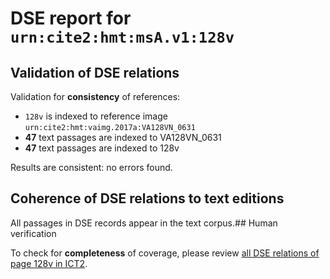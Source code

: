 # DSE report for `urn:cite2:hmt:msA.v1:128v`

## Validation of DSE relations

Validation for **consistency** of references:

-  `128v` is indexed to reference image `urn:cite2:hmt:vaimg.2017a:VA128VN_0631`
- **47** text passages are indexed to VA128VN_0631
-  **47** text passages are indexed to 128v

Results are consistent: no errors found.

## Coherence of DSE relations to text editions

All passages in DSE records appear in the text corpus.## Human verification

To check for **completeness** of coverage, please review [all DSE relations of page 128v in ICT2](http://www.homermultitext.org/ict2/?urn=urn:cite2:hmt:vaimg.2017a:VA128VN_0631@0.816,0.3524,0.044,0.012&urn=urn:cite2:hmt:vaimg.2017a:VA128VN_0631@0.4925,0.414,0.4214,0.0233&urn=urn:cite2:hmt:vaimg.2017a:VA128VN_0631@0.495,0.518,0.4098,0.0301&urn=urn:cite2:hmt:vaimg.2017a:VA128VN_0631@0.4845,0.2449,0.4084,0.0233&urn=urn:cite2:hmt:vaimg.2017a:VA128VN_0631@0.493,0.6168,0.3988,0.0255&urn=urn:cite2:hmt:vaimg.2017a:VA128VN_0631@0.63,0.2442,0.037,0.0105&urn=urn:cite2:hmt:vaimg.2017a:VA128VN_0631@0.699,0.3516,0.104,0.012&urn=urn:cite2:hmt:vaimg.2017a:VA128VN_0631@0.759,0.574,0.056,0.015&urn=urn:cite2:hmt:vaimg.2017a:VA128VN_0631@0.4875,0.3186,0.3784,0.0225&urn=urn:cite2:hmt:vaimg.2017a:VA128VN_0631@0.491,0.1255,0.413,0.0188&urn=urn:cite2:hmt:vaimg.2017a:VA128VN_0631@0.493,0.6341,0.4299,0.0301&urn=urn:cite2:hmt:vaimg.2017a:VA128VN_0631@0.224,0.1104,0.68,0.0383&urn=urn:cite2:hmt:vaimg.2017a:VA128VN_0631@0.134,0.4989,0.042,0.0376&urn=urn:cite2:hmt:vaimg.2017a:VA128VN_0631@0.4855,0.4485,0.3874,0.0293&urn=urn:cite2:hmt:vaimg.2017a:VA128VN_0631@0.4845,0.263,0.4084,0.024&urn=urn:cite2:hmt:vaimg.2017a:VA128VN_0631@0.4925,0.3734,0.3904,0.027&urn=urn:cite2:hmt:vaimg.2017a:VA128VN_0631@0.675,0.3666,0.066,0.015&urn=urn:cite2:hmt:vaimg.2017a:VA128VN_0631@0.215,0.6146,0.239,0.0721&urn=urn:cite2:hmt:vaimg.2017a:VA128VN_0631@0.593,0.3696,0.066,0.015&urn=urn:cite2:hmt:vaimg.2017a:VA128VN_0631@0.4845,0.2224,0.4084,0.0233&urn=urn:cite2:hmt:vaimg.2017a:VA128VN_0631@0.435,0.2847,0.068,0.0225&urn=urn:cite2:hmt:vaimg.2017a:VA128VN_0631@0.4749,0.485,0.4379,0.0256&urn=urn:cite2:hmt:vaimg.2017a:VA128VN_0631@0.761,0.2404,0.037,0.0105&urn=urn:cite2:hmt:vaimg.2017a:VA128VN_0631@0.4935,0.3351,0.3994,0.0263&urn=urn:cite2:hmt:vaimg.2017a:VA128VN_0631@0.501,0.6747,0.4008,0.0218&urn=urn:cite2:hmt:vaimg.2017a:VA128VN_0631@0.486,0.4647,0.4138,0.0323&urn=urn:cite2:hmt:vaimg.2017a:VA128VN_0631@0.439,0.6078,0.057,0.0383&urn=urn:cite2:hmt:vaimg.2017a:VA128VN_0631@0.483,0.5053,0.3918,0.0278&urn=urn:cite2:hmt:vaimg.2017a:VA128VN_0631@0.216,0.55,0.239,0.0721&urn=urn:cite2:hmt:vaimg.2017a:VA128VN_0631@0.2142,0.4906,0.2392,0.0398&urn=urn:cite2:hmt:vaimg.2017a:VA128VN_0631@0.215,0.4335,0.24,0.0661&urn=urn:cite2:hmt:vaimg.2017a:VA128VN_0631@0.4915,0.3005,0.3694,0.0225&urn=urn:cite2:hmt:vaimg.2017a:VA128VN_0631@0.22,0.142,0.687,0.0503&urn=urn:cite2:hmt:vaimg.2017a:VA128VN_0631@0.4875,0.2825,0.3694,0.0218&urn=urn:cite2:hmt:vaimg.2017a:VA128VN_0631@0.4865,0.4282,0.3874,0.0293&urn=urn:cite2:hmt:vaimg.2017a:VA128VN_0631@0.496,0.6544,0.4158,0.0263&urn=urn:cite2:hmt:vaimg.2017a:VA128VN_0631@0.85,0.2983,0.057,0.027&urn=urn:cite2:hmt:vaimg.2017a:VA128VN_0631@0.489,0.5594,0.3948,0.0278&urn=urn:cite2:hmt:vaimg.2017a:VA128VN_0631@0.43,0.2449,0.064,0.0428&urn=urn:cite2:hmt:vaimg.2017a:VA128VN_0631@0.4945,0.3922,0.4214,0.027&urn=urn:cite2:hmt:vaimg.2017a:VA128VN_0631@0.503,0.577,0.3948,0.0278&urn=urn:cite2:hmt:vaimg.2017a:VA128VN_0631@0.443,0.5259,0.057,0.0225&urn=urn:cite2:hmt:vaimg.2017a:VA128VN_0631@0.491,0.5421,0.4218,0.0256&urn=urn:cite2:hmt:vaimg.2017a:VA128VN_0631@0.4925,0.3561,0.4044,0.0248&urn=urn:cite2:hmt:vaimg.2017a:VA128VN_0631@0.2152,0.5147,0.2392,0.0398&urn=urn:cite2:hmt:vaimg.2017a:VA128VN_0631@0.498,0.5988,0.4148,0.0248&urn=urn:cite2:hmt:vaimg.2017a:VA128VN_0631@0.44,0.5079,0.048,0.0225).

